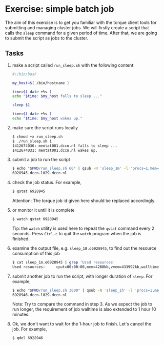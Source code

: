 # Exercise: simple batch job

The aim of this exercise is to get you familiar with the torque client tools for submitting and managing cluster jobs. We will firstly create a script that calls the `sleep` command for a given period of time.  After that, we are going to submit the script as jobs to the cluster.

## Tasks

1. make a script called `run_sleep.sh` with the following content:

    ```bash
    #!/bin/bash
    
    my_host=$( /bin/hostname )
    
    time=$( date +%s )
    echo "$time: $my_host falls to sleep ..."
    
    sleep $1
    
    time=$( date +%s )
    echo "$time: $my_host wakes up."
    ``` 

2. make sure the script runs locally

    ```bash
    $ chmod +x run_sleep.sh
    $ ./run_sleep.sh 1
    1412674030: mentat001.dccn.nl falls to sleep ...
    1412674031: mentat001.dccn.nl wakes up.
    ```

3. submit a job to run the script

    ```bash
    $ echo "$PWD/run_sleep.sh 60" | qsub -N 'sleep_1m' -l 'procs=1,mem=10mb,walltime=00:01:30'
    6928945.dccn-l029.dccn.nl
    ```

4. check the job status.  For example,

    ```bash
    $ qstat 6928945
    ```

    Attention: The torque job id given here should be replaced accordingly.

5. or monitor it until it is complete

    ```bash
    $ watch qstat 6928945
    ```

    Tip: the `watch` utility is used here to repeat the `qstat` command every 2 seconds. Press `Ctrl-c` to quit the `watch` program when the job is finished. 

6. examine the output file, e.g. `sleep_10.o6928945`, to find out the resource consumption of this job

   ```bash
   $ cat sleep_1m.o6928945 | grep 'Used resources'
   Used resources:	   cput=00:00:00,mem=4288kb,vmem=433992kb,walltime=00:01:00
   ```
7. submit another job to run the script, with longer duration of `sleep`.  For example,

    ```bash
    $ echo "$PWD/run_sleep.sh 3600" | qsub -N 'sleep_1h' -l 'procs=1,mem=10mb,walltime=01:10:00'
    6928946.dccn-l029.dccn.nl
    ```

    Note: Try to compare the command in step 3.  As we expect the job to run longer, the requirement of job walltime is also extended to 1 hour 10 minutes.

8. Ok, we don't want to wait for the 1-hour job to finish. Let's cancel the job.  For example,

    ```bash
    $ qdel 6928946
    ```
